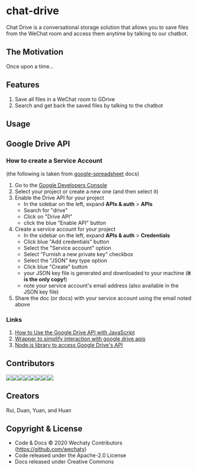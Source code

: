 # chat-drive

Chat Drive is a conversational storage solution that allows you to save files from the WeChat room and access them anytime by talking to our chatbot.

## The Motivation

Once upon a time...

## Features

1. Save all files in a WeChat room to GDrive
1. Search and get back the saved files by talking to the chatbot

## Usage

## Google Drive API

### How to create a Service Account

(the following is taken from [google-spreadsheet](https://www.npmjs.com/package/google-spreadsheet) docs)

1. Go to the [Google Developers Console](https://console.developers.google.com/project)
2. Select your project or create a new one (and then select it)
3. Enable the Drive API for your project
    - In the sidebar on the left, expand **APIs & auth** > **APIs**
    - Search for "drive"
    - Click on "Drive API"
    - click the blue "Enable API" button
4. Create a service account for your project
    - In the sidebar on the left, expand **APIs & auth** > **Credentials**
    - Click blue "Add credentials" button
    - Select the "Service account" option
    - Select "Furnish a new private key" checkbox
    - Select the "JSON" key type option
    - Click blue "Create" button
    - your JSON key file is generated and downloaded to your machine (**it is the only copy!**)
    - note your service account's email address (also available in the JSON key file)
5. Share the doc (or docs) with your service account using the email noted above

### Links

1. [How to Use the Google Drive API with JavaScript](https://medium.com/@bretcameron/how-to-use-the-google-drive-api-with-javascript-57a6cc9e5262)
1. [Wrapper to simplify interaction with google drive apis](https://github.com/rainabba/node-cloudfs-drive)
1. [Node.js library to access Google Drive's API](https://github.com/niftylettuce/node-google-drive)

## Contributors

[![](https://sourcerer.io/fame/huan/wechaty/chat-drive/images/0)](https://sourcerer.io/fame/huan/wechaty/chat-drive/links/0)[![](https://sourcerer.io/fame/huan/wechaty/chat-drive/images/1)](https://sourcerer.io/fame/huan/wechaty/chat-drive/links/1)[![](https://sourcerer.io/fame/huan/wechaty/chat-drive/images/2)](https://sourcerer.io/fame/huan/wechaty/chat-drive/links/2)[![](https://sourcerer.io/fame/huan/wechaty/chat-drive/images/3)](https://sourcerer.io/fame/huan/wechaty/chat-drive/links/3)[![](https://sourcerer.io/fame/huan/wechaty/chat-drive/images/4)](https://sourcerer.io/fame/huan/wechaty/chat-drive/links/4)[![](https://sourcerer.io/fame/huan/wechaty/chat-drive/images/5)](https://sourcerer.io/fame/huan/wechaty/chat-drive/links/5)[![](https://sourcerer.io/fame/huan/wechaty/chat-drive/images/6)](https://sourcerer.io/fame/huan/wechaty/chat-drive/links/6)[![](https://sourcerer.io/fame/huan/wechaty/chat-drive/images/7)](https://sourcerer.io/fame/huan/wechaty/chat-drive/links/7)

## Creators

Rui, Duan, Yuan, and Huan

## Copyright & License

- Code & Docs © 2020 Wechaty Contributors (<https://github.com/wechaty>)
- Code released under the Apache-2.0 License
- Docs released under Creative Commons
